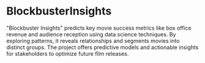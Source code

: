 # BlockbusterInsights
"Blockbuster Insights" predicts key movie success metrics like box office revenue and audience reception using data science techniques. By exploring patterns, it reveals relationships and segments movies into distinct groups. The project offers predictive models and actionable insights for stakeholders to optimize future film releases.
